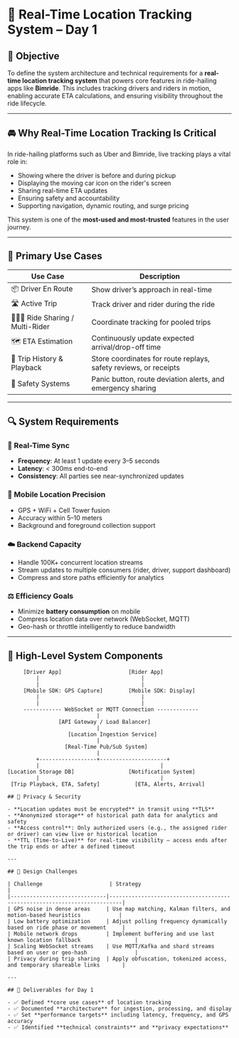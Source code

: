 # 📍 Real-Time Location Tracking System – Day 1

## 🎯 Objective

To define the system architecture and technical requirements for a **real-time location tracking system** that powers core features in ride-hailing apps like **Bimride**. This includes tracking drivers and riders in motion, enabling accurate ETA calculations, and ensuring visibility throughout the ride lifecycle.

---

## 🚘 Why Real-Time Location Tracking Is Critical

In ride-hailing platforms such as Uber and Bimride, live tracking plays a vital role in:

- Showing where the driver is before and during pickup
- Displaying the moving car icon on the rider's screen
- Sharing real-time ETA updates
- Ensuring safety and accountability
- Supporting navigation, dynamic routing, and surge pricing

This system is one of the **most-used and most-trusted** features in the user journey.

---

## 🧭 Primary Use Cases

| Use Case                         | Description                                                                 |
|----------------------------------|-----------------------------------------------------------------------------|
| 📦 Driver En Route               | Show driver’s approach in real-time                                        |
| 🛣️ Active Trip                  | Track driver and rider during the ride                                     |
| 🧑‍🤝‍🧑 Ride Sharing / Multi-Rider | Coordinate tracking for pooled trips                                       |
| 🗺️ ETA Estimation               | Continuously update expected arrival/drop-off time                         |
| 🧾 Trip History & Playback       | Store coordinates for route replays, safety reviews, or receipts           |
| 🚨 Safety Systems                | Panic button, route deviation alerts, and emergency sharing                |

---

## 🔍 System Requirements

### 🔁 Real-Time Sync

- **Frequency**: At least 1 update every 3–5 seconds
- **Latency**: < 300ms end-to-end
- **Consistency**: All parties see near-synchronized updates

### 📡 Mobile Location Precision

- GPS + WiFi + Cell Tower fusion
- Accuracy within 5–10 meters
- Background and foreground collection support

### ☁️ Backend Capacity

- Handle 100K+ concurrent location streams
- Stream updates to multiple consumers (rider, driver, support dashboard)
- Compress and store paths efficiently for analytics

### ⚖️ Efficiency Goals

- Minimize **battery consumption** on mobile
- Compress location data over network (WebSocket, MQTT)
- Geo-hash or throttle intelligently to reduce bandwidth

---

## 🧱 High-Level System Components

```plaintext
     [Driver App]                     [Rider App]
         |                                |
         |                                |
     [Mobile SDK: GPS Capture]        [Mobile SDK: Display]
         |                                |
         |                                |
     ------------ WebSocket or MQTT Connection -------------
                            |
                [API Gateway / Load Balancer]
                            |
                   [Location Ingestion Service]
                            |
                  [Real-Time Pub/Sub System]
                            |
         +------------------+---------------------+
         |                                      |
[Location Storage DB]                 [Notification System]
         |                                      |
 [Trip Playback, ETA, Safety]           [ETA, Alerts, Arrival]

## 🔐 Privacy & Security

- **Location updates must be encrypted** in transit using **TLS**
- **Anonymized storage** of historical path data for analytics and safety
- **Access control**: Only authorized users (e.g., the assigned rider or driver) can view live or historical location
- **TTL (Time-to-Live)** for real-time visibility – access ends after the trip ends or after a defined timeout

---

## 🧠 Design Challenges

| Challenge                     | Strategy                                                                 |
|------------------------------|--------------------------------------------------------------------------|
| GPS noise in dense areas     | Use map matching, Kalman filters, and motion-based heuristics            |
| Low battery optimization     | Adjust polling frequency dynamically based on ride phase or movement     |
| Mobile network drops         | Implement buffering and use last known location fallback                 |
| Scaling WebSocket streams    | Use MQTT/Kafka and shard streams based on user or geo-hash               |
| Privacy during trip sharing  | Apply obfuscation, tokenized access, and temporary shareable links       |

---

## 📌 Deliverables for Day 1

- ✅ Defined **core use cases** of location tracking
- ✅ Documented **architecture** for ingestion, processing, and display
- ✅ Set **performance targets** including latency, frequency, and GPS accuracy
- ✅ Identified **technical constraints** and **privacy expectations**

